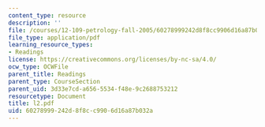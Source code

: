 ```yaml
---
content_type: resource
description: ''
file: /courses/12-109-petrology-fall-2005/60278999242d8f8cc9906d16a87b032a_l2.pdf
file_type: application/pdf
learning_resource_types:
- Readings
license: https://creativecommons.org/licenses/by-nc-sa/4.0/
ocw_type: OCWFile
parent_title: Readings
parent_type: CourseSection
parent_uid: 3d33e7cd-a656-5534-f48e-9c2688753212
resourcetype: Document
title: l2.pdf
uid: 60278999-242d-8f8c-c990-6d16a87b032a
---
```

